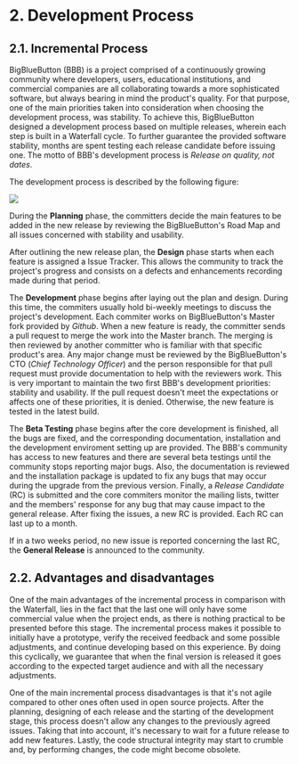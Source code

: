 # 2. Development Process

## 2.1. Incremental Process

BigBlueButton (BBB) is a project comprised of a continuously growing community where developers, users, educational institutions, and commercial companies are all collaborating towards a more sophisticated software, but always bearing in mind the product's quality. For that purpose, one of the main priorities taken into consideration when choosing the development process, was stability. To achieve this, BigBlueButton designed a development process based on multiple releases, wherein each step is built in a Waterfall cycle. To further guarantee the provided software stability, months are spent testing each release candidate before issuing one. The motto of BBB's development process is *Release on quality, not dates*.

The development process is described by the following figure:

<img src="http://s16.postimg.org/amrht0m1h/incremental_process.png">

During the **Planning** phase, the committers decide the main features to be added in the new release by reviewing the BigBlueButton's Road Map and all issues concerned with stability and usability.

After outlining the new release plan, the **Design** phase starts when each feature is assigned a Issue Tracker. This allows the community to track the project's progress and consists on a defects and enhancements recording made during that period.

The **Development** phase begins after laying out the plan and design. During this time, the commiters usually hold bi-weekly meetings to discuss the project's development. Each commiter works on BigBlueButton's Master fork provided by *Github*. When a new feature is ready, the committer sends a pull request to merge the work into the Master branch. The merging is then reviewed by another committer who is familiar with that specific product's area. Any major change must be reviewed by the BigBlueButton's CTO (*Chief Technology Officer*) and the person responsible for that pull request must provide documentation to help with the reviewers work. This is very important to maintain the two first BBB's development priorities: stability and usability. If the pull request doesn't meet the expectations or affects one of these priorities, it is denied. Otherwise, the new feature is tested in the latest build.

The **Beta Testing** phase begins after the core development is finished, all the bugs are fixed, and the corresponding documentation, installation and the development enviroment setting up are provided. The BBB's community has access to new features and there are several beta testings until the community stops reporting major bugs. Also, the documentation is reviewed and the installation package is updated to fix any bugs that may occur during the upgrade from the previous version. Finally, a *Release Candidate* (RC) is submitted and the core commiters monitor the mailing lists, twitter and the members' response for any bug that may cause impact to the general release. After fixing the issues, a new RC is provided. Each RC can last up to a month.

If in a two weeks period, no new issue is reported concerning the last RC, the **General Release** is announced to the community.

## 2.2. Advantages and disadvantages

One of the main advantages of the incremental process in comparison with the Waterfall, lies in the fact that the last one will only have some commercial value when the project ends, as there is nothing practical to be presented before this stage. The incremental process makes it possible to initially have a prototype, verify the received feedback and some possible adjustments, and continue developing based on this experience. By doing this cyclically, we guarantee that when the final version is released it goes according to the expected target audience and with all the necessary adjustments.

One of the main incremental process disadvantages is that it's not agile compared to other ones often used in open source projects. After the planning, designing of each release and the starting of the development stage, this process doesn't allow any changes to the previously agreed issues. Taking that into account, it's necessary to wait for a future release to add new features. Lastly, the code structural integrity may start to crumble and, by performing changes, the code might become obsolete.
